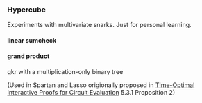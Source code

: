 ### Hypercube

Experiments with multivariate snarks.  Just for personal learning.

#### linear sumcheck 

#### grand product 

gkr with a multiplication-only binary tree 

(Used in Spartan and Lasso origionally proposed in [Time-Optimal Interactive Proofs for Circuit Evaluation](https://eprint.iacr.org/2013/351.pdf) 5.3.1 Proposition 2)
